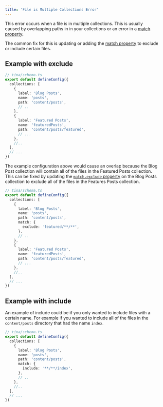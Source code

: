```yaml
---
title: 'File is Multiple Collections Error'
---
```


This error occurs when a file is in multiple collections. This is usually caused by overlapping paths in in your collections or an error in a [match property](/docs/reference/collections#matchinclude).

The common fix for this is updating or adding the [match property](/docs/reference/collections#matchinclude) to exclude or include certain files.

## Example with exclude

```ts
// tina/schema.ts
export default defineConfig({
  collections: [
    {
      label: 'Blog Posts',
      name: 'posts',
      path: 'content/posts',
      // ..
    },
    {
      label: 'Featured Posts',
      name: 'featuredPosts',
      path: 'content/posts/featured',
      // ...
    },
    //..
  ],
  // ...
})
```

The example configuration above would cause an overlap because the Blog Post collection will contain all of the files in the Featured Posts collection. This can be fixed by updating the [`match.exclude` property](/docs/reference/collections#matchexclude) on the Blog Posts collection to exclude all of the files in the Features Posts collection.

```ts
// tina/schema.ts
export default defineConfig({
  collections: [
    {
      label: 'Blog Posts',
      name: 'posts',
      path: 'content/posts',
      match: {
        exclude: 'featured/**/**',
      },
      // ..
    },
    {
      label: 'Featured Posts',
      name: 'featuredPosts',
      path: 'content/posts/featured',
      // ...
    },
    //..
  ],
  // ...
})
```

## Example with include

An example of include could be if you only wanted to include files with a certain name. For example if you wanted to include all of the files in the `content/posts` directory that had the name `index`.

```ts
// tina/schema.ts
export default defineConfig({
  collections: [
    {
      label: 'Blog Posts',
      name: 'posts',
      path: 'content/posts',
      match: {
        include: '**/**/index',
      },
      // ..
    },
    //..
  ],
  // ...
})
```
